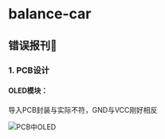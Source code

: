 # balance-car
## 错误报刊🚫

### 1. PCB设计
#### OLED模块：
导入PCB封装与实际不符，GND与VCC刚好相反

![PCB中OLED](https://github.com/canwoh/balance-car/tree/master/Docs/images/p1.png)
